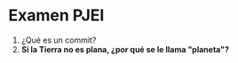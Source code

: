 # Examen PJEI

1. ¿Qué es un commit?
2. **Si la Tierra no es plana, ¿por qué se le llama "planeta"?**

